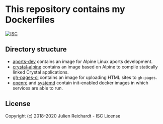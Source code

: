 # This repository contains my Dockerfiles

[![ISC](https://img.shields.io/badge/License-ISC-blue.svg?style=flat-square)](https://en.wikipedia.org/wiki/ISC_license)

## Directory structure

- [aports-dev](./aports-dev) contains an image for Alpine Linux aports development.
- [crystal-alpine](./crystal-alpine) contains an image based on Alpine to compile statically linked Crystal applications.
- [gh-pages-ci](.//gh-pages-ci) contains an image for uploading HTML sites to `gh-pages`.
- [openrc](./openrc) and [systemd](./systemd) contain init-enabled docker images in which services are able to run.

## License

Copyright (c) 2018-2020 Julien Reichardt - ISC License
